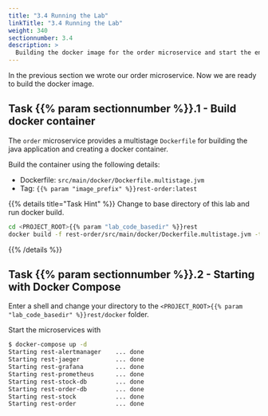 ```yaml
---
title: "3.4 Running the Lab"
linkTitle: "3.4 Running the Lab"
weight: 340
sectionnumber: 3.4
description: >
  Building the docker image for the order microservice and start the environment.
---
```


In the previous section we wrote our order microservice. Now we are ready to build the docker image.


## Task {{% param sectionnumber %}}.1 - Build docker container

The `order` microservice provides a multistage `Dockerfile` for building the java application and creating a docker container.

Build the container using the following details:

* Dockerfile: `src/main/docker/Dockerfile.multistage.jvm`
* Tag: `{{% param "image_prefix" %}}rest-order:latest`

{{% details title="Task Hint" %}}
Change to base directory of this lab and run docker build.

```bash
cd <PROJECT_ROOT>{{% param "lab_code_basedir" %}}rest
docker build -f rest-order/src/main/docker/Dockerfile.multistage.jvm -t {{% param "image_prefix" %}}rest-order:latest rest-order
```
{{% /details %}}


## Task {{% param sectionnumber %}}.2 - Starting with Docker Compose

Enter a shell and change your directory to the `<PROJECT_ROOT>{{% param "lab_code_basedir" %}}rest/docker` folder.

Start the microservices with
```bash
$ docker-compose up -d
Starting rest-alertmanager    ... done
Starting rest-jaeger          ... done
Starting rest-grafana         ... done
Starting rest-prometheus      ... done
Starting rest-stock-db        ... done
Starting rest-order-db        ... done
Starting rest-stock           ... done
Starting rest-order           ... done
```

